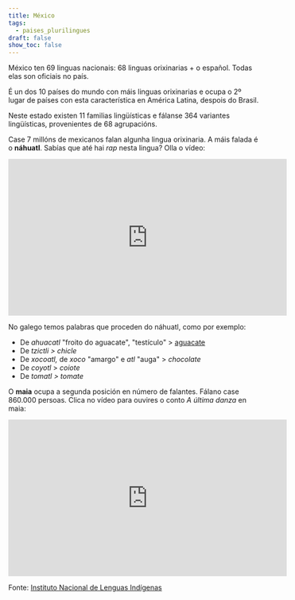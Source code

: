 ```yaml
---
title: México
tags:
  - paises_plurilingues
draft: false
show_toc: false
---
```

México ten 69 linguas nacionais: 68 linguas orixinarias + o español. Todas elas son oficiais no país.

É un dos 10 países do mundo con máis linguas orixinarias e ocupa o 2º lugar de países con esta característica en América Latina, despois do Brasil.

Neste estado existen 11 familias lingüísticas e fálanse 364 variantes lingüísticas, provenientes de 68 agrupacións.

Case 7 millóns de mexicanos falan algunha lingua orixinaria. A máis falada é o **náhuatl**. Sabías que até hai *rap* nesta lingua? Olla o vídeo:

<iframe width="560" height="315" src="https://www.youtube.com/embed/rEy5sxxJB4M?si=SnlqMdMspskebtbh" title="YouTube video player" frameborder="0" allow="accelerometer; autoplay; clipboard-write; encrypted-media; gyroscope; picture-in-picture; web-share" allowfullscreen></iframe>

No galego temos palabras que proceden do náhuatl, como por exemplo:

* De *ahuacatl* "froito do aguacate", "testículo" > [aguacate](https://portaldaspalabras.gal/lexico/allos-con-bugallos/aguacate/)
* De *tzictli > chicle* 
* De *xocoatl,* de *xoco* "amargo" e *atl* "auga" > *chocolate*
* De *coyotl* > *coiote*
* De *tomatl > tomate*

O **maia** ocupa a segunda posición en número de falantes. Fálano case 860.000 persoas. Clica no vídeo para ouvires o conto *A última danza* en maia:

<iframe width="560" height="315" src="https://www.youtube.com/embed/rjZhQaekrXo?si=dNKv_igwOIzSWYkn" title="YouTube video player" frameborder="0" allow="accelerometer; autoplay; clipboard-write; encrypted-media; gyroscope; picture-in-picture; web-share" allowfullscreen></iframe>

Fonte: [Instituto Nacional de Lenguas Indígenas](https://www.gob.mx/inali)